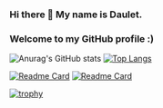 ### Hi there 👋 My name is Daulet.
### Welcome to my GitHub profile :)

![Anurag's GitHub stats](https://github-readme-stats.vercel.app/api?username=Daulet02&show_icons=true&theme=radical)
[![Top Langs](https://github-readme-stats.vercel.app/api/top-langs/?username=Daulet02&layout=compact&theme=radical)](https://github.com/anuraghazra/github-readme-stats&theme=radical)


[![Readme Card](https://github-readme-stats.vercel.app/api/pin/?username=Daulet02&repo=NodeJs&theme=radical)](https://github.com/anuraghazra/github-readme-stats)
[![Readme Card](https://github-readme-stats.vercel.app/api/pin/?username=Daulet02&repo=Backend-for-Highloaded-Environment&theme=radical)](https://github.com/anuraghazra/github-readme-stats)

[![trophy](https://github-profile-trophy.vercel.app/?username=Daulet02&theme=juicyfresh)](https://github.com/ryo-ma/github-profile-trophy)

